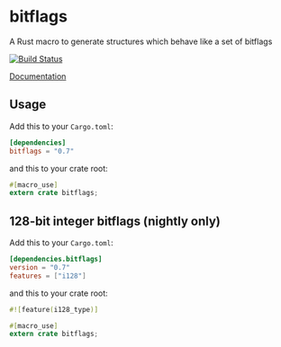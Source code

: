 bitflags
========

A Rust macro to generate structures which behave like a set of bitflags

[![Build Status](https://travis-ci.org/rust-lang-nursery/bitflags.svg?branch=master)](https://travis-ci.org/rust-lang-nursery/bitflags)

[Documentation](https://doc.rust-lang.org/bitflags)

## Usage

Add this to your `Cargo.toml`:

```toml
[dependencies]
bitflags = "0.7"
```

and this to your crate root:

```rust
#[macro_use]
extern crate bitflags;
```

## 128-bit integer bitflags (nightly only)

Add this to your `Cargo.toml`:

```toml
[dependencies.bitflags]
version = "0.7"
features = ["i128"]
```

and this to your crate root:

```rust
#![feature(i128_type)]

#[macro_use]
extern crate bitflags;
```
